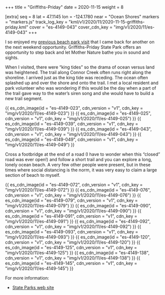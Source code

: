 +++
title = "Griffiths-Priday"
date = 2020-11-15
weight = 8

[extra]
seq = 8
lat = 47.1145
lon = -124.1780
near = "Ocean Shores"
markers = "markers.js"
track_log_key = "kml/v1/2020/11/2020-11-15-griffiths-priday.kml"
cover = "es-4149-043"
cover_cdn_key = "img/v1/2020/11/es-4149-043"
+++

I so enjoyed my [previous beach park visit](/leadbetter-point) that I came back for another on the next weekend opportunity. Griffiths-Priday State Park offers an opportunity to step back and let Mother Nature bathe you in sound and sights.

<!-- more -->

When I visited, there were “king tides” so the drama of ocean versus land was heightened. The trail along Connor Creek often runs right along the shoreline. I arrived just as the king tide was receding. The ocean often splashed up and over the shore and onto the trail. I met a local resident and park volunteer who was wondering if this would be the day when a part of the trail gave way to the water’s siren song and she would have to build a new trail segment.

{{ es_cdn_image(id = "es-4149-023", cdn_version = "v1", cdn_key = "img/v1/2020/11/es-4149-023") }}
{{ es_cdn_image(id = "es-4149-025", cdn_version = "v1", cdn_key = "img/v1/2020/11/es-4149-025") }}
{{ es_cdn_image(id = "es-4149-039", cdn_version = "v1", cdn_key = "img/v1/2020/11/es-4149-039") }}
{{ es_cdn_image(id = "es-4149-043", cdn_version = "v1", cdn_key = "img/v1/2020/11/es-4149-043") }}
{{ es_cdn_image(id = "es-4149-049", cdn_version = "v1", cdn_key = "img/v1/2020/11/es-4149-049") }}

Cross a footbridge at the end of a road (I have to wonder when this “closed” road was ever open!) and follow a short trail and you can explore a long, lonely ocean beach. A very few other people were present, but in these times where social distancing is the norm, it was very easy to claim a large section of beach to myself.

{{ es_cdn_image(id = "es-4149-072", cdn_version = "v1", cdn_key = "img/v1/2020/11/es-4149-072") }}
{{ es_cdn_image(id = "es-4149-076", cdn_version = "v1", cdn_key = "img/v1/2020/11/es-4149-076") }}
{{ es_cdn_image(id = "es-4149-079", cdn_version = "v1", cdn_key = "img/v1/2020/11/es-4149-079") }}
{{ es_cdn_image(id = "es-4149-090", cdn_version = "v1", cdn_key = "img/v1/2020/11/es-4149-090") }}
{{ es_cdn_image(id = "es-4149-091", cdn_version = "v1", cdn_key = "img/v1/2020/11/es-4149-091") }}
{{ es_cdn_image(id = "es-4149-092", cdn_version = "v1", cdn_key = "img/v1/2020/11/es-4149-092") }}
{{ es_cdn_image(id = "es-4149-093", cdn_version = "v1", cdn_key = "img/v1/2020/11/es-4149-093") }}
{{ es_cdn_image(id = "es-4149-120", cdn_version = "v1", cdn_key = "img/v1/2020/11/es-4149-120") }}
{{ es_cdn_image(id = "es-4149-125", cdn_version = "v1", cdn_key = "img/v1/2020/11/es-4149-125") }}
{{ es_cdn_image(id = "es-4149-138", cdn_version = "v1", cdn_key = "img/v1/2020/11/es-4149-138") }}
{{ es_cdn_image(id = "es-4149-145", cdn_version = "v1", cdn_key = "img/v1/2020/11/es-4149-145") }}

For more information:

* [State Parks web site](https://parks.state.wa.us/516/Griffiths-Priday)
